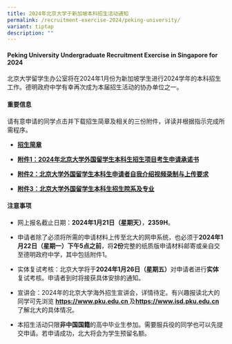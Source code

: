 ```yaml
---
title: 2024年北京大学于新加坡本科招生活动通知
permalink: /recruitment-exercise-2024/peking-university/
variant: tiptap
description: ""
---
```

<h4><strong>Peking University Undergraduate Recruitment Exercise in Singapore for 2024</strong></h4><p></p><p>北京大学留学生办公室将在2024年1月份为新加坡学生进行2024学年的本科招生工作。德明政府中学有幸再次成为本届招生活动的协办单位之一。</p><h4><strong>重要信息</strong></h4><p>请有意申请的同学点击并下载招生简章及相关的三份附件，详读并根据指示完成所需程序。</p><ul data-tight="true" class="tight"><li><p><strong><a href="/files/2024_Peking_University_zhaosheng_jianzhang_1.pdf" rel="noopener noreferrer nofollow" target="_blank">招生简章</a></strong></p></li><li><p><strong><a href="/files/2014_1_Peking_University.pdf" rel="noopener noreferrer nofollow" target="_blank">附件1：2024年北京大学外国留学生本科生招生项目考生申请承诺书</a></strong></p></li><li><p><strong><a href="/files/2014_2_Peking_University.pdf" rel="noopener noreferrer nofollow" target="_blank">附件2：北京大学外国留学生本科生申请者自我介绍视频录制与上传要求</a></strong></p></li><li><p><strong><a href="/files/2014_3_Peking_University.pdf" rel="noopener noreferrer nofollow" target="_blank">附件3：北京大学外国留学生本科生招生院系及专业</a></strong></p><p></p></li></ul><h4><strong>注意事项</strong></h4><ul data-tight="true" class="tight"><li><p>网上报名截止日期：<strong>2024年1月21日（星期天）</strong>，<strong>2359H</strong>。</p></li><li><p>申请者除了必须将所需的申请材料上传至北大的网申系统，也必须于<strong>2024年1月22日（星期一）下午5点之前</strong>，将<strong>2份</strong>完整的纸质版申请材料邮寄或亲自交至德明政府中学，其中包括附件1。</p></li><li><p>实体复试考核：北京大学将于<strong>2024年1月26日（星期五）</strong>对申请者进行<strong>实体</strong>复试考核。申请者到时将接获具体安排的通知。&nbsp;</p></li><li><p>宣讲会：2024年的北京大学海外招生宣讲会，详情待定。有兴趣报读北大的同学可先浏览 <strong><a href="https://www.pku.edu.cn" rel="noopener noreferrer nofollow" target="_blank">https://www.pku.edu.cn </a></strong>及<strong><a href="https://www.isd.pku.edu.cn" rel="noopener noreferrer nofollow" target="_blank">https://www.isd.pku.edu.cn </a></strong>了解北大的具体情况。</p></li><li><p>本招生活动只限<strong>非中国国籍</strong>的高中毕业生参加。需要服兵役的同学也可以先提交申请。若申请成功，北大将会为学生预留名额。</p></li></ul><p></p>